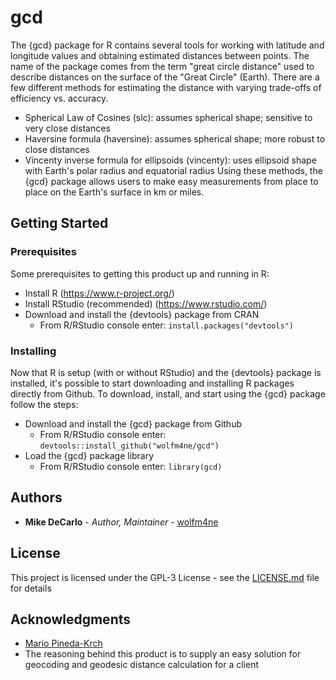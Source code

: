# gcd

The {gcd} package for R contains several tools for working with latitude and longitude values and obtaining estimated distances between points. The name of the package comes from the term "great circle distance" used to describe distances on the surface of the "Great Circle" (Earth). There are a few different methods for estimating the distance with varying trade-offs of efficiency vs. accuracy.
- Spherical Law of Cosines (slc): assumes spherical shape; sensitive to very close distances
- Haversine formula (haversine): assumes spherical shape; more robust to close distances
- Vincenty inverse formula for ellipsoids (vincenty): uses ellipsoid shape with Earth's polar radius and equatorial radius
Using these methods, the {gcd} package allows users to make easy measurements from place to place on the Earth's surface in km or miles.

## Getting Started


### Prerequisites

Some prerequisites to getting this product up and running in R:
- Install R (https://www.r-project.org/)
- Install RStudio (recommended) (https://www.rstudio.com/)
- Download and install the {devtools} package from CRAN
  - From R/RStudio console enter: <code>install.packages("devtools")</code>

### Installing

Now that R is setup (with or without RStudio) and the {devtools} package is installed, it's possible to start downloading and installing R packages directly from Github. To download, install, and start using the {gcd} package follow the steps:
- Download and install the {gcd} package from Github
  - From R/RStudio console enter: <code>devtools::install_github("wolfm4ne/gcd")</code>
- Load the {gcd} package library
  - From R/RStudio console enter: <code>library(gcd)</code>

## Authors

* **Mike DeCarlo** - *Author, Maintainer* - [wolfm4ne](https://github.com/wolfm4ne)

## License

This project is licensed under the GPL-3 License - see the [LICENSE.md](LICENSE.md) file for details

## Acknowledgments

* [Mario Pineda-Krch](http://pineda-krch.com/)
* The reasoning behind this product is to supply an easy solution for geocoding and geodesic distance calculation for a client
